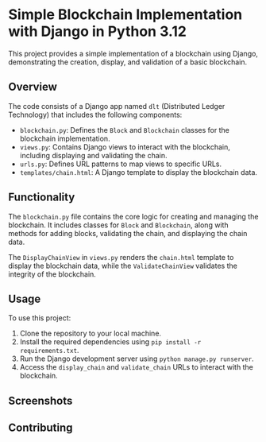 # Simple Blockchain Implementation with Django in Python 3.12

This project provides a simple implementation of a blockchain using Django, demonstrating the creation, display, and validation of a basic blockchain.

## Overview

The code consists of a Django app named `dlt` (Distributed Ledger Technology) that includes the following components:
- `blockchain.py`: Defines the `Block` and `Blockchain` classes for the blockchain implementation.
- `views.py`: Contains Django views to interact with the blockchain, including displaying and validating the chain.
- `urls.py`: Defines URL patterns to map views to specific URLs.
- `templates/chain.html`: A Django template to display the blockchain data.

## Functionality

The `blockchain.py` file contains the core logic for creating and managing the blockchain. It includes classes for `Block` and `Blockchain`, along with methods for adding blocks, validating the chain, and displaying the chain data.

The `DisplayChainView` in `views.py` renders the `chain.html` template to display the blockchain data, while the `ValidateChainView` validates the integrity of the blockchain.

## Usage

To use this project:
1. Clone the repository to your local machine.
2. Install the required dependencies using `pip install -r requirements.txt`.
3. Run the Django development server using `python manage.py runserver`.
4. Access the `display_chain` and `validate_chain` URLs to interact with the blockchain.



## Screenshots


## Contributing


